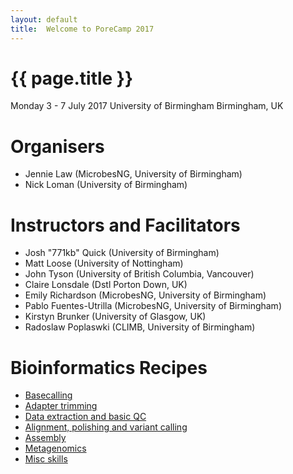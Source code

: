 ```yaml
---
layout: default
title:  Welcome to PoreCamp 2017
---
```


# {{ page.title }}

Monday 3 - 7 July 2017
University of Birmingham
Birmingham, UK

# Organisers

  - Jennie Law (MicrobesNG, University of Birmingham)
  - Nick Loman (University of Birmingham)

# Instructors and Facilitators

  - Josh "771kb" Quick (University of Birmingham)
  - Matt Loose (University of Nottingham)
  - John Tyson (University of British Columbia, Vancouver)
  - Claire Lonsdale (Dstl Porton Down, UK)
  - Emily Richardson (MicrobesNG, University of Birmingham)
  - Pablo Fuentes-Utrilla (MicrobesNG, University of Birmingham)
  - Kirstyn Brunker (University of Glasgow, UK)
  - Radoslaw Poplaswki (CLIMB, University of Birmingham)

# Bioinformatics Recipes

* [Basecalling](http://porecamp.github.io/texas/basecalling)
* [Adapter trimming](http://porecamp.github.io/texas/adapter_trimming)
* [Data extraction and basic QC](http://porecamp.github.io/texas/data_extraction_and_qc)
* [Alignment, polishing and variant calling](http://porecamp.github.io/texas/mapping_polishing_and_variant_calling)
* [Assembly](http://porecamp.github.io/texas/assembly)
* [Metagenomics](http://porecamp.github.io/texas/metagenomics)
* [Misc skills](http://porecamp.github.io/texas/misc_skills)

